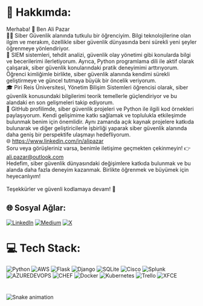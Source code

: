 # 💫 Hakkımda:
Merhaba! 👋 Ben Ali Pazar <br>👨‍💻 Siber Güvenlik alanında tutkulu bir öğrenciyim. Bilgi teknolojilerine olan ilgim ve merakım, özellikle siber güvenlik dünyasında beni sürekli yeni şeyler öğrenmeye yönlendiriyor.<br>💼  SIEM sistemleri, tehdit analizi, güvenlik olay yönetimi gibi konularda bilgi ve becerilerimi ilerletiyorum. Ayrıca, Python programlama dili ile aktif olarak çalışarak, siber güvenlik konularındaki pratik deneyimimi arttırıyorum. Öğrenci kimliğimle birlikte, siber güvenlik alanında kendimi sürekli geliştirmeye ve güncel tutmaya büyük bir öncelik veriyorum.<br>🎓 Piri Reis Üniversitesi, Yönetim Bilişim Sistemleri öğrencisi olarak, siber güvenlik konusundaki bilgilerimi teorik temellerle güçlendiriyor ve bu alandaki en son gelişmeleri takip ediyorum.<br>🚀 GitHub profilimde, siber güvenlik projeleri ve Python ile ilgili kod örnekleri paylaşıyorum. Kendi gelişimime katkı sağlamak ve toplulukla etkileşimde bulunmak benim için önemlidir. Aynı zamanda açık kaynak projelere katkıda bulunarak ve diğer geliştiricilerle işbirliği yaparak siber güvenlik alanında daha geniş bir perspektife ulaşmayı hedefliyorum.<br>🌐 https://www.linkedin.com/in/alipazar<br>Soru veya görüşleriniz varsa, benimle iletişime geçmekten çekinmeyin! 👉 ali.pazar@outlook.com<br>Hedefim, siber güvenlik dünyasındaki değişimlere katkıda bulunmak ve bu alanda daha fazla deneyim kazanmak. Birlikte öğrenmek ve büyümek için heyecanlıyım!<br><br>Teşekkürler ve güvenli kodlamaya devam! 🚀


## 🌐 Sosyal Ağlar:
[![LinkedIn](https://img.shields.io/badge/LinkedIn-%230077B5.svg?logo=linkedin&logoColor=white)](https://linkedin.com/in/alipazar) [![Medium](https://img.shields.io/badge/Medium-12100E?logo=medium&logoColor=white)](https://medium.com/@alipazar) [![X](https://img.shields.io/badge/X-black.svg?logo=X&logoColor=white)](https://x.com/alipazar) 

# 💻 Tech Stack:
![Python](https://img.shields.io/badge/python-3670A0?style=flat-square&logo=python&logoColor=ffdd54) ![AWS](https://img.shields.io/badge/AWS-%23FF9900.svg?style=flat-square&logo=amazon-aws&logoColor=white) ![Flask](https://img.shields.io/badge/flask-%23000.svg?style=flat-square&logo=flask&logoColor=white) ![Django](https://img.shields.io/badge/django-%23092E20.svg?style=flat-square&logo=django&logoColor=white) ![SQLite](https://img.shields.io/badge/sqlite-%2307405e.svg?style=flat-square&logo=sqlite&logoColor=white) ![Cisco](https://img.shields.io/badge/cisco-%23049fd9.svg?style=flat-square&logo=cisco&logoColor=black) ![Splunk](https://img.shields.io/badge/splunk-%23000000.svg?style=flat-square&logo=splunk&logoColor=white) ![AZUREDEVOPS](https://img.shields.io/badge/azuredevops-0078D7.svg?style=flat-square&logo=azuredevops&logoColor=white&color=%230078D7) ![CHEF](https://img.shields.io/badge/Chef-02303A.svg?style=flat-square&logo=Chef&logoColor=white&color=%23F09820) ![Docker](https://img.shields.io/badge/docker-%230db7ed.svg?style=flat-square&logo=docker&logoColor=white) ![Kubernetes](https://img.shields.io/badge/kubernetes-%23326ce5.svg?style=flat-square&logo=kubernetes&logoColor=white) ![Trello](https://img.shields.io/badge/Trello-%23026AA7.svg?style=flat-square&logo=Trello&logoColor=white) ![XFCE](https://img.shields.io/badge/XFCE-%232284F2.svg?style=flat-square&logo=xfce&logoColor=white)

###

<br clear="both">

<img src="https://raw.githubusercontent.com/alipazar/alipazar/output/snake.svg" alt="Snake animation" />

###
